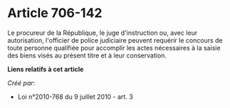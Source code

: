 # Article 706-142

Le procureur de la République, le juge d'instruction ou, avec leur autorisation, l'officier de police judiciaire peuvent
requérir le concours de toute personne qualifiée pour accomplir les actes nécessaires à la saisie des biens visés au présent
titre et à leur conservation.

**Liens relatifs à cet article**

_Créé par_:

  - Loi n°2010-768 du 9 juillet 2010 - art. 3
